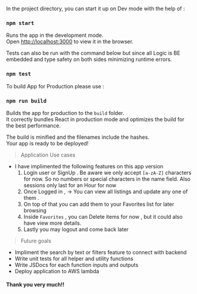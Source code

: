 In the project directory, you can start it up on Dev mode with the help of :
### `npm start`

Runs the app in the development mode.\
Open [http://localhost:3000](http://localhost:3000) to view it in the browser.

Tests can also be run with the command below but since all Logic is BE embedded and type safety on both sides minimizing runtime errors. 

### `npm test`

To build App for Production please use :
### `npm run build`

Builds the app for production to the `build` folder.\
It correctly bundles React in production mode and optimizes the build for the best performance.

The build is minified and the filenames include the hashes.\
Your app is ready to be deployed!

> Application Use cases
- I have implimented the following features on this app version 
    1. Login user or SignUp . Be aware we only accept `[a-zA-Z]` characters for now. So no numbers or special characters in the name field. Also sessions only last for an Hour for now
    2. Once Logged in , -> You can view all listings and update any one of them . 
    3. On top of that you can add them to your Favorites list for later browsing
    4. Inside `Favorites` , you can Delete items for now , but it could also have view more details. 
    5. Lastly you may logout and come back later 

> Future goals
- Impliment the search by text or filters feature to connect with backend
- Write unit tests for all helper and utility functions
- Write JSDocs for each function inputs and outputs
- Deploy application to AWS lambda
  
  
#### Thank you very much!! 